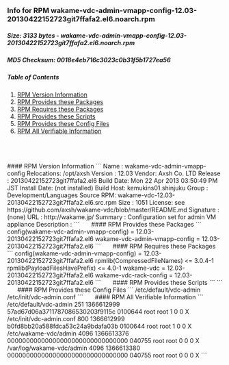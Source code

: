 &nbsp;  
### Info for RPM wakame-vdc-admin-vmapp-config-12.03-20130422152723git7ffafa2.el6.noarch.rpm  
##### Size: 3133 bytes - wakame-vdc-admin-vmapp-config-12.03-20130422152723git7ffafa2.el6.noarch.rpm  
##### MD5 Checksum: 0018e4eb716c3023c0b31f5b1727ea56  
##### Table of Contents  
1. [RPM Version Information](#version)  
2. [RPM Provides these Packages ](#provides)  
3. [RPM Requires these Packages](#requires)  
4. [RPM Provides these Scripts](#scripts)  
5. [RPM Provides these Config Files](#config)  
6. [RPM All Verifiable Information](#verifiable)  
&nbsp;  
&nbsp;  
&nbsp;  
<a name="version" />
#### RPM Version Information  
```  
Name        : wakame-vdc-admin-vmapp-config  Relocations: /opt/axsh 
Version     : 12.03                             Vendor: Axsh Co. LTD <dev@axsh.net>
Release     : 20130422152723git7ffafa2.el6   Build Date: Mon 22 Apr 2013 03:50:49 PM JST
Install Date: (not installed)               Build Host: kemukins01.shinjuku
Group       : Development/Languages         Source RPM: wakame-vdc-12.03-20130422152723git7ffafa2.el6.src.rpm
Size        : 1051                             License: see https://github.com/axsh/wakame-vdc/blob/master/README.md
Signature   : (none)
URL         : http://wakame.jp/
Summary     : Configuration set for admin VM appliance
Description :
<insert long description, indented with spaces>
```  
&nbsp;  
&nbsp;  
&nbsp;  
<a name="provides" />
#### RPM Provides these Packages  
```  
config(wakame-vdc-admin-vmapp-config) = 12.03-20130422152723git7ffafa2.el6
wakame-vdc-admin-vmapp-config = 12.03-20130422152723git7ffafa2.el6
```  
&nbsp;  
&nbsp;  
&nbsp;  
<a name="requires" />
#### RPM Requires these Packages  
```  
config(wakame-vdc-admin-vmapp-config) = 12.03-20130422152723git7ffafa2.el6
rpmlib(CompressedFileNames) <= 3.0.4-1
rpmlib(PayloadFilesHavePrefix) <= 4.0-1
wakame-vdc = 12.03-20130422152723git7ffafa2.el6
wakame-vdc-rack-config = 12.03-20130422152723git7ffafa2.el6
```  
&nbsp;  
&nbsp;  
&nbsp;  
<a name="scripts" />
#### RPM Provides these Scripts  
```  
```  
&nbsp;  
&nbsp;  
&nbsp;  
<a name="config" />
#### RPM Provides these Config Files  
```  
/etc/default/vdc-admin
/etc/init/vdc-admin.conf
```  
&nbsp;  
&nbsp;  
&nbsp;  
<a name="verifiable" />
#### RPM All Verifiable Information  
```  
/etc/default/vdc-admin 251 1366612999 57ad67d06a3711787086530203f9115c 0100644 root root 1 0 0 X
/etc/init/vdc-admin.conf 800 1366612999 b0fd8bb20a588fdca53c24a9bdafa03b 0100644 root root 1 0 0 X
/etc/wakame-vdc/admin 4096 1366613376 00000000000000000000000000000000 040755 root root 0 0 0 X
/var/log/wakame-vdc/admin 4096 1366613380 00000000000000000000000000000000 040755 root root 0 0 0 X
```  
&nbsp;  

